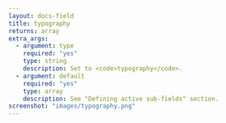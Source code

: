 ```yaml
---
layout: docs-field
title: typography
returns: array
extra_args:
  - argument: type
    required: "yes"
    type: string
    description: Set to <code>typography</code>.
  - argument: default
    required: "yes"
    type: array
    description: See "Defining active sub-fields" section.
screenshot: "images/typography.png"
---
```

